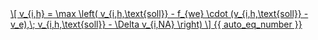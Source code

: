 <a href="/eco2_guide_center/1.%20ECO2%20Logic%20Guide/Hee1_Equation_List.html" class="equation-link" target="_blank" rel="noopener noreferrer">
  \[
  v_{i,h} = \max \left( v_{i,h,\text{soll}} - f_{we} \cdot (v_{i,h,\text{soll}} - v_e),\; v_{i,h,\text{soll}} - \Delta v_{i,NA} \right)
  \] {{ auto_eq_number }}
</a>
